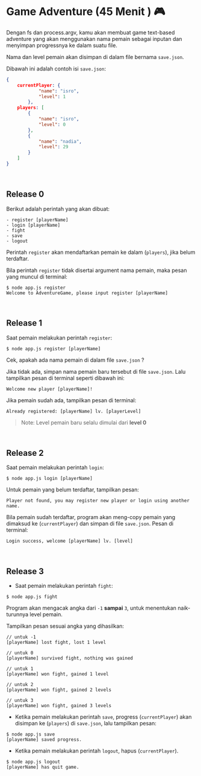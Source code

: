 # Game Adventure (45 Menit ) 🎮

Dengan fs dan process.argv, kamu akan membuat game text-based 
adventure yang akan menggunakan nama pemain sebagai inputan dan menyimpan progressnya ke dalam suatu file.

Nama dan level pemain akan disimpan di dalam file bernama `save.json`.

Dibawah ini adalah contoh isi `save.json`:
```json
{
	currentPlayer: {
			"name": "isro",
			"level": 1
		},
	players: [
		{
			"name": "isro",
			"level": 0
		},
		{
			"name": "nadia",
			"level": 29
		}
	]
}
```

<br />

## Release 0

Berikut adalah perintah yang akan dibuat:
```
- register [playerName]
- login [playerName]
- fight
- save
- logout
```

Perintah `register` akan mendaftarkan pemain ke dalam (`players`), jika belum terdaftar.

Bila perintah `register` tidak disertai argument nama pemain, maka pesan yang muncul di terminal:
```
$ node app.js register
Welcome to AdventureGame, please input register [playerName]
```

<br />

## Release 1
Saat pemain melakukan perintah `register`: 
```
$ node app.js register [playerName]
```
Cek, apakah ada nama pemain di dalam file `save.json` ?

Jika tidak ada, simpan nama pemain baru tersebut di file `save.json`.
Lalu tampilkan pesan di terminal seperti dibawah ini:
```
Welcome new player [playerName]!
```

Jika pemain sudah ada, tampilkan pesan di terminal:

```
Already registered: [playerName] lv. [playerLevel]
```

> Note: Level pemain baru selalu dimulai dari **level 0**

<br />

## Release 2  
Saat pemain melakukan perintah `login`:
```
$ node app.js login [playerName]
```

Untuk pemain yang belum terdaftar, tampilkan pesan:
```
Player not found, you may register new player or login using another name.
```


Bila pemain sudah terdaftar, program akan meng-copy pemain yang dimaksud ke (`currentPlayer`) dan simpan di file `save.json`. Pesan di terminal:
```
Login success, welcome [playerName] lv. [level]
```

<br />

## Release 3

- Saat pemain melakukan perintah `fight`:
```
$ node app.js fight
```
Program akan mengacak angka dari `-1` **sampai** `3`, untuk menentukan naik-turunnya level pemain.	

Tampilkan pesan sesuai angka yang dihasilkan:
```
// untuk -1
[playerName] lost fight, lost 1 level

// untuk 0
[playerName] survived fight, nothing was gained

// untuk 1
[playerName] won fight, gained 1 level

// untuk 2
[playerName] won fight, gained 2 levels

// untuk 3
[playerName] won fight, gained 3 levels
```

* Ketika pemain melakukan perintah `save`, progress (`currentPlayer`) akan disimpan ke (`players`) di `save.json`,
lalu tampilkan pesan:

```
$ node app.js save
[playerName] saved progress.
```


* Ketika pemain melakukan perintah `logout`, hapus (`currentPlayer`).

```
$ node app.js logout
[playerName] has quit game.
```


